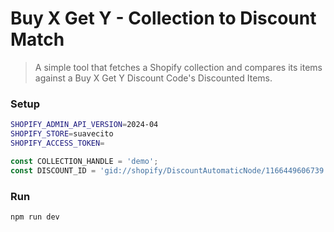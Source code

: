 # Buy X Get Y - Collection to Discount Match

> A simple tool that fetches a Shopify collection and compares its items against a Buy X Get Y Discount Code's Discounted Items.

### Setup

```bash
SHOPIFY_ADMIN_API_VERSION=2024-04
SHOPIFY_STORE=suavecito
SHOPIFY_ACCESS_TOKEN=
```

```javascript
const COLLECTION_HANDLE = 'demo';
const DISCOUNT_ID = 'gid://shopify/DiscountAutomaticNode/1166449606739';
```

### Run

```bash
npm run dev
```
